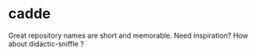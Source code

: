 # cadde
Great repository names are short and memorable. Need inspiration? How about  didactic-sniffle ?
